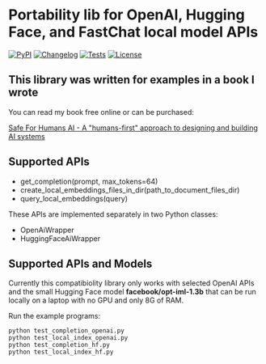 # Portability lib for OpenAI, Hugging Face, and FastChat local model APIs

[![PyPI](https://img.shields.io/pypi/v/llmlib.svg)](https://pypi.org/project/llmlib/)
[![Changelog](https://img.shields.io/github/v/release/mark-watson/llmlib?include_prereleases&label=changelog)](https://github.com/mark-watson/llmlib/releases)
[![Tests](https://github.com/mark-watson/llmlib/workflows/Test/badge.svg)](https://github.com/mark-watson/llmlib/actions?query=workflow%3ATest)
[![License](https://img.shields.io/badge/license-Apache%202.0-blue.svg)](https://github.com/mark-watson/llmlib/blob/master/LICENSE)

## This library was written for examples in a book I wrote

You can read my book free online or can be purchased:

[Safe For Humans AI - A "humans-first" approach to designing and building AI systems](https://leanpub.com/safe-for-humans-AI/read)

## Supported APIs

- get_completion(prompt, max_tokens=64)
- create_local_embeddings_files_in_dir(path_to_document_files_dir)
- query_local_embeddings(query)

These APIs are implemented separately in two Python classes:

- OpenAiWrapper
- HuggingFaceAiWrapper

## Supported APIs and Models

Currently this compatibiolity library only works with selected OpenAI APIs and the small Hugging Face model **facebook/opt-iml-1.3b** that can be run locally on a laptop with no GPU and only 8G of RAM.


Run the example programs:

    python test_completion_openai.py
    python test_local_index_openai.py
    python test_completion_hf.py
    python test_local_index_hf.py

